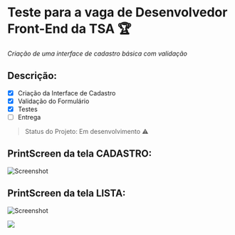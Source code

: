 # Teste para a vaga de Desenvolvedor Front-End da TSA :trophy:

*Criação de uma interface de cadastro básica com validação*

<h2>Descrição:</h2>

- [x] Criação da Interface de Cadastro
- [x] Validação do Formulário
- [x] Testes
- [ ] Entrega

> Status do Projeto: Em desenvolvimento :warning:

<h2>PrintScreen da tela CADASTRO:</h2>

![Screenshot](https://raw.github.com/forg1v3n/tsa-test/master/assets/img/print5.png)

<h2>PrintScreen da tela LISTA:</h2>

![Screenshot](https://raw.github.com/forg1v3n/tsa-test/master/assets/img/lista1.png)

<img src="https://img.shields.io/badge/The%20Dream-Came%20True-blue">